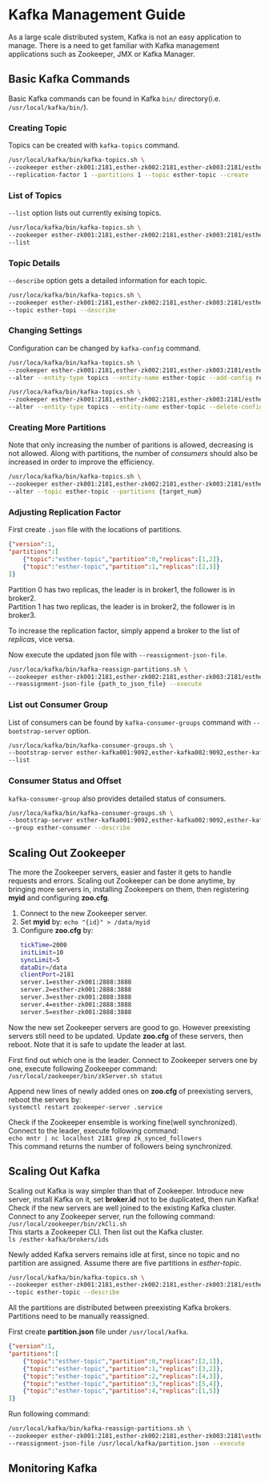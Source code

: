 # Kafka Management Guide
As a large scale distributed system, Kafka is not an easy application to manage. There is a need to get familiar with Kafka management applications such as Zookeeper, JMX or Kafka Manager.
  
## Basic Kafka Commands
Basic Kafka commands can be found in Kafka `bin/` directory(i.e. `/usr/local/kafka/bin/`).
  
### Creating Topic
Topics can be created with `kafka-topics` command.  
```sh
/usr/local/kafka/bin/kafka-topics.sh \
--zookeeper esther-zk001:2181,esther-zk002:2181,esther-zk003:2181/esther-kafka \
--replication-factor 1 --partitions 1 --topic esther-topic --create
```
  
### List of Topics
`--list` option lists out currently exising topics.  
```sh
/usr/loca/kafka/bin/kafka-topics.sh \
--zookeeper esther-zk001:2181,esther-zk002:2181,esther-zk003:2181/esther-kafka \
--list
```
  
### Topic Details
`--describe` option gets a detailed information for each topic.  
```sh
/usr/loca/kafka/bin/kafka-topics.sh \
--zookeeper esther-zk001:2181,esther-zk002:2181,esther-zk003:2181/esther-kafka \
--topic esther-topi --describe
```
  
### Changing Settings
Configuration can be changed by `kafka-config` command.  
```sh
/usr/loca/kafka/bin/kafka-topics.sh \
--zookeeper esther-zk001:2181,esther-zk002:2181,esther-zk003:2181/esther-kafka \
--alter --entity-type topics --entity-name esther-topic --add-config retention.ms=3600000
```  
```sh
/usr/loca/kafka/bin/kafka-topics.sh \
--zookeeper esther-zk001:2181,esther-zk002:2181,esther-zk003:2181/esther-kafka \
--alter --entity-type topics --entity-name esther-topic --delete-config retention.ms=3600000
```
  
### Creating More Partitions 
Note that only increasing the number of paritions is allowed, decreasing is not allowed. Along with partitions, the number of *consumers* should also be increased in order to improve the efficiency.  
```sh
/usr/loca/kafka/bin/kafka-topics.sh \
--zookeeper esther-zk001:2181,esther-zk002:2181,esther-zk003:2181/esther-kafka \
--alter --topic esther-topic --partitions {target_num}
```
  
### Adjusting Replication Factor
First create `.json` file with the locations of partitions.  
```json
{"version":1,
"partitions":[
    {"topic":"esther-topic","partition":0,"replicas":[1,2]},
    {"topic":"esther-topic","partition":1,"replicas":[2,3]}
]}
```  
Partition 0 has two replicas, the leader is in broker1, the follower is in broker2.  
Partition 1 has two replicas, the leader is in broker2, the follower is in broker3.
  
To increase the replication factor, simply append a broker to the list of *replicas*, vice versa.
  
Now execute the updated json file with `--reassignment-json-file`.  
```sh
/usr/loca/kafka/bin/kafka-reassign-partitions.sh \
--zookeeper esther-zk001:2181,esther-zk002:2181,esther-zk003:2181/esther-kafka \
--reassignment-json-file {path_to_json_file} --execute
```
  
### List out Consumer Group
List of consumers can be found by `kafka-consumer-groups` command with `--bootstrap-server` option.  
```sh
/usr/loca/kafka/bin/kafka-consumer-groups.sh \
--bootstrap-server esther-kafka001:9092,esther-kafka002:9092,esther-kafka003:9092 \
--list
```
  
### Consumer Status and Offset
`kafka-consumer-group` also provides detailed status of consumers.  
```sh
/usr/loca/kafka/bin/kafka-consumer-groups.sh \
--bootstrap-server esther-kafka001:9092,esther-kafka002:9092,esther-kafka003:9092 \
--group esther-consumer --describe
```
  
## Scaling Out Zookeeper
The more the Zookeeper servers, easier and faster it gets to handle requests and errors. Scaling out Zookeeper can be done anytime, by bringing more servers in, installing Zookeepers on them, then registering **myid** and configuring **zoo.cfg**.
  
1. Connect to the new Zookeeper server.  
2. Set **myid** by: `echo "{id}" > /data/myid`  
3. Configure **zoo.cfg** by:
    ```sh
    tickTime=2000
    initLimit=10
    syncLimit=5
    dataDir=/data
    clientPort=2181
    server.1=esther-zk001:2888:3888
    server.2=esther-zk001:2888:3888
    server.3=esther-zk001:2888:3888
    server.4=esther-zk001:2888:3888
    server.5=esther-zk001:2888:3888
    ```
  
Now the new set Zookeeper servers are good to go. However preexisting servers still need to be updated. Update **zoo.cfg** of these servers, then reboot. Note that it is safe to update the leader at last.  
  
First find out which one is the leader. Connect to Zookeeper servers one by one, execute following Zookeeper command:  
`/usr/local/zookeeper/bin/zkServer.sh status`  
  
Append new lines of newly added ones on **zoo.cfg** of preexisting servers, reboot the servers by:  
`systemctl restart zookeeper-server .service`  
  
Check if the Zookeeper ensemble is working fine(well synchronized). Connect to the leader, execute following command:  
`echo mntr | nc localhost 2181 grep zk_synced_followers`  
This command returns the number of followers being synchronized.
  
## Scaling Out Kafka
Scaling out Kafka is way simpler than that of Zookeeper. Introduce new server, install Kafka on it, set **broker.id** not to be duplicated, then run Kafka!  
Check if the new servers are well joined to the existing Kafka cluster. Connect to any Zookeeper server, run the following command:  
`/usr/local/zookeeper/bin/zkCli.sh`  
This starts a Zookeeper CLI. Then list out the Kafka cluster.  
`ls /esther-kafka/brokers/ids`  
  
Newly added Kafka servers remains idle at first, since no topic and no partition are assigned. Assume there are five partitions in *esther-topic*. 
```sh
/usr/local/kafka/bin/kafka-topics.sh \
--zookeeper esther-zk001:2181,esther-zk002:2181,esther-zk003:2181/esther-kafka \
--topic esther-topic --describe
```
All the partitions are distributed between preexisting Kafka brokers. Partitions need to be manually reassigned.  
  
First create **partition.json** file under `/usr/local/kafka`.
```json
{"version":1,
"partitions":[
    {"topic":"esther-topic","partition":0,"replicas":[2,1]},
    {"topic":"esther-topic","partition":1,"replicas":[3,2]},
    {"topic":"esther-topic","partition":2,"replicas":[4,3]},
    {"topic":"esther-topic","partition":3,"replicas":[5,4]},
    {"topic":"esther-topic","partition":4,"replicas":[1,5]}
]}
```
  
Run following command:  
```sh
/usr/local/kafka/bin/kafka-reassign-partitions.sh \
--zookeeper esther-zk001:2181,esther-zk002:2181,esther-zk003:2181\esther-kafka \
--reassignment-json-file /usr/local/kafka/partition.json --execute
```
  
## Monitoring Kafka

